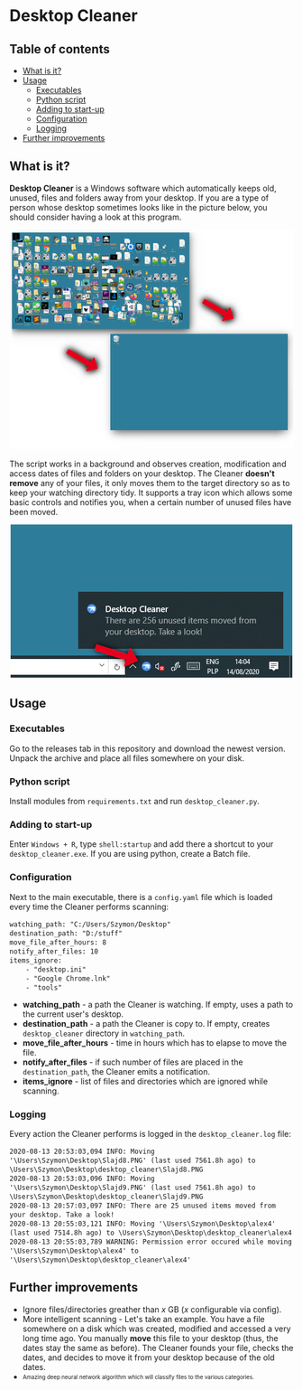 # Desktop Cleaner

## Table of contents

- [What is it?](#what-is-it)
- [Usage](#usage)
    - [Executables](#executables)
    - [Python script](#python-script)
    - [Adding to start-up](#adding-to-start-up)
    - [Configuration](#configuration)
    - [Logging](#logging)
- [Further improvements](#further-improvements)

## What is it?

**Desktop Cleaner** is a Windows software which automatically keeps old, unused, files and folders away from your desktop. If you are a type of person whose desktop sometimes looks like in the picture below, you should consider having a look at this program.

<p style="text-align: center;"><img src="ext/usage.png"><p>

The script works in a background and observes creation, modification and access dates of files and folders on your desktop. The Cleaner **doesn't remove** any of your files, it only moves them to the target directory so as to keep your watching directory tidy. It supports a tray icon which allows some basic controls and notifies you, when a certain number of unused files have been moved.

<p style="text-align: center"><img src="ext/notifications.png"><p>

## Usage

### Executables
Go to the releases tab in this repository and download the newest version. Unpack the archive and place all files somewhere on your disk.

### Python script
Install modules from `requirements.txt` and run `desktop_cleaner.py`.

### Adding to start-up
Enter `Windows + R`, type `shell:startup` and add there a shortcut to your `desktop_cleaner.exe`. If you are using python, create a Batch file.

### Configuration
Next to the main executable, there is a `config.yaml` file which is loaded every time the Cleaner performs scanning:
```
watching_path: "C:/Users/Szymon/Desktop"
destination_path: "D:/stuff"
move_file_after_hours: 8
notify_after_files: 10
items_ignore:
    - "desktop.ini"
    - "Google Chrome.lnk"
    - "tools"
```

- **watching_path** - a path the Cleaner is watching. If empty, uses a path to the current user's desktop.
- **destination_path** - a path the Cleaner is copy to. If empty, creates `desktop_cleaner` directory in `watching_path`.
- **move_file_after_hours** - time in hours which has to elapse to move the file.
- **notify_after_files** - if such number of files are placed in the `destination_path`, the Cleaner emits a notification.
- **items_ignore** - list of files and directories which are ignored while scanning.

### Logging
Every action the Cleaner performs is logged in the `desktop_cleaner.log` file:
```
2020-08-13 20:53:03,094 INFO: Moving '\Users\Szymon\Desktop\Slajd8.PNG' (last used 7561.8h ago) to \Users\Szymon\Desktop\desktop_cleaner\Slajd8.PNG
2020-08-13 20:53:03,096 INFO: Moving '\Users\Szymon\Desktop\Slajd9.PNG' (last used 7561.8h ago) to \Users\Szymon\Desktop\desktop_cleaner\Slajd9.PNG
2020-08-13 20:57:03,097 INFO: There are 25 unused items moved from your desktop. Take a look!
2020-08-13 20:55:03,121 INFO: Moving '\Users\Szymon\Desktop\alex4' (last used 7514.8h ago) to \Users\Szymon\Desktop\desktop_cleaner\alex4
2020-08-13 20:55:03,789 WARNING: Permission error occured while moving '\Users\Szymon\Desktop\alex4' to '\Users\Szymon\Desktop\desktop_cleaner\alex4'
```

## Further improvements

- Ignore files/directories greather than *x* GB (*x* configurable via config).
- More intelligent scanning - Let's take an example. You have a file somewhere on a disk which was created, modified and accessed a very long time ago. You manually **move** this file to your desktop (thus, the dates stay the same as before). The Cleaner founds your file, checks the dates, and decides to move it from your desktop because of the old dates.
- <sub><sup>Amazing deep neural network algorithm which will classify files to the various categories.</sup></sub>